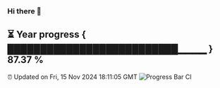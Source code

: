 ### Hi there 👋
⏳ Year progress { ██████████████████████████▁▁▁▁ } 87.37 %
---
⏰ Updated on Fri, 15 Nov 2024 18:11:05 GMT
![Progress Bar CI](https://github.com/Moyi321/Moyi321/workflows/Progress%20Bar%20CI/badge.svg)
